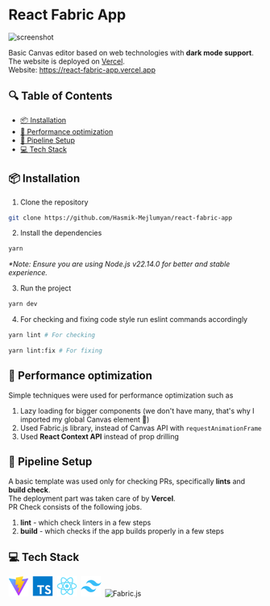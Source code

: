 # React Fabric App

![screenshot](./public/screenshot.gif)

Basic Canvas editor based on web technologies with **dark mode support**. <br>
The website is deployed on [Vercel](https://vercel.com/). <br>
Website: https://react-fabric-app.vercel.app

## 🔍 Table of Contents
- [📦 Installation](#-installation)
- [🚀 Performance optimization](#-performance-optimization)
- [🔧 Pipeline Setup](#-pipeline-setup)
- [💻 Tech Stack](#-tech-stack)

## 📦 Installation
1. Clone the repository
```bash
git clone https://github.com/Hasmik-Mejlumyan/react-fabric-app
```

2. Install the dependencies
```html
yarn
```
_*Note: Ensure you are using Node.js v22.14.0 for better and stable experience._

3. Run the project
```bash
yarn dev  
```

4. For checking and fixing code style run eslint commands accordingly
```bash
yarn lint # For checking
```
```bash
yarn lint:fix # For fixing
```

## 🚀 Performance optimization
Simple techniques were used for performance optimization such as
1. Lazy loading for bigger components (we don't have many, that's why I imported my global Canvas element 🙂)
2. Used Fabric.js library, instead of Canvas API with `requestAnimationFrame`
3. Used **React Context API** instead of prop drilling

## 🔧 Pipeline Setup
A basic template was used only for checking PRs, specifically **lints** and **build check**. <br>
The deployment part was taken care of by **Vercel**. <br>
PR Check consists of the following jobs.
1. **lint** - which check linters in a few steps
2. **build** - which checks if the app builds properly in a few steps

## 💻 Tech Stack
<div>
    <img src="https://github.com/devicons/devicon/blob/master/icons/vitejs/vitejs-original.svg" title="Vite" alt="Vite" width="40" height="40"/>&nbsp;
    <img src="https://github.com/devicons/devicon/blob/master/icons/typescript/typescript-original.svg" title="Typescript" alt="Typescript" width="40" height="40"/>&nbsp;
    <img src="https://github.com/devicons/devicon/blob/master/icons/react/react-original.svg" title="React" alt="React" width="40" height="40" />&nbsp;
    <img src="https://github.com/devicons/devicon/blob/master/icons/tailwindcss/tailwindcss-original.svg" title="TailwindCSS" alt="TailwindCSS" width="40" height="40" />&nbsp;
    <img src="https://pbs.twimg.com/profile_images/1436375272/Screen_shot_2011-07-11_at_1.55.36_AM_400x400.png" title="Fabric.js" alt="Fabric.js" width="40" height="40" />&nbsp;
</div>